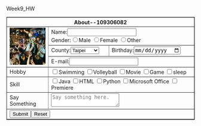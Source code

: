 Week9_HW
<!DOCTYPE html>
<html>
<head>
	<meta charset="utf-8">
	<meta name="viewport" content="width=device-width, initial-scale=1">
</head>
<body>

<table border="1">
	<tr>
		<th colspan="3">About--109306082</th>
	</tr>
	<tr>
		<td rowspan="3"><img src="Sorrylive.jpg" width="100" height="100" alt="personal photo"></td>
		<td colspan="2">Name:<input type="text" name="name"><br>
			Gender:<input type="radio" name="Male">Male
			<input type="radio" name="Female">Female
			<input type="radio" name="Other">Other</td>
	</tr>
	<tr>
		<td>County:<select name="County">
			<option>Taipei</option>
			<option>Tainan</option>
			<option>Taichung</option>
			<option>Taoyuan</option>
			<option>Hualien</option>
		</select>
		</td>
		<td>Birthday:<input type="date" name="Birthday"></td>
	</tr>
	<tr>
		<td colspan="2">E-mail:<input type="mail" name="E-mail"></td>
	</tr>
	<tr>
		<td>Hobby</td>
		<td colspan="2"><input type="checkbox" name="Swimming">Swimming
			<input type="checkbox" name="Volleyball">Volleyball
			<input type="checkbox" name="Movie">Movie
			<input type="checkbox" name="Game">Game
			<input type="checkbox" name="sleep">sleep</td>
	</tr>
	<tr>
		<td>Skill</td>
		<td colspan="2"><input type="checkbox" name="Java">Java
			<input type="checkbox" name="HTML">HTML
			<input type="checkbox" name="Python">Python
			<input type="checkbox" name="Microsoft Office">Microsoft Office
			<input type="checkbox" name="Premiere">Premiere</td>
	</tr>
	<tr>
		<td>Say Something</td>
		<td colspan="2"><textarea name="saysth" placeholder="Say something here."></textarea></td>
	</tr>
	<tr>
		<td colspan="3"><input type="submit" name="submit"><input type="reset" name="reset"></td>
	</tr>
</table>

</body>
</html>
